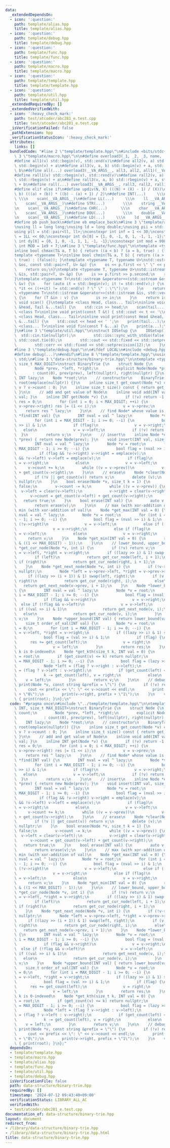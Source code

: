 ```yaml
---
data:
  _extendedDependsOn:
  - icon: ':question:'
    path: template/alias.hpp
    title: template/alias.hpp
  - icon: ':question:'
    path: template/debug.hpp
    title: template/debug.hpp
  - icon: ':question:'
    path: template/func.hpp
    title: template/func.hpp
  - icon: ':question:'
    path: template/macro.hpp
    title: template/macro.hpp
  - icon: ':question:'
    path: template/template.hpp
    title: template/template.hpp
  - icon: ':question:'
    path: template/util.hpp
    title: template/util.hpp
  _extendedRequiredBy: []
  _extendedVerifiedWith:
  - icon: ':heavy_check_mark:'
    path: test/atcoder/abc281_e.test.cpp
    title: test/atcoder/abc281_e.test.cpp
  _isVerificationFailed: false
  _pathExtension: hpp
  _verificationStatusIcon: ':heavy_check_mark:'
  attributes:
    links: []
  bundledCode: "#line 2 \"template/template.hpp\"\n#include <bits/stdc++.h>\n#line\
    \ 3 \"template/macro.hpp\"\n\n#define overload3(_1, _2, _3, name, ...) name\n\
    #define all1(v) std::begin(v), std::end(v)\n#define all2(v, a) std::begin(v),\
    \ std::begin(v) + a\n#define all3(v, a, b) std::begin(v) + a, std::begin(v) +\
    \ b\n#define all(...) overload3(__VA_ARGS__, all3, all2, all1)(__VA_ARGS__)\n\
    #define rall1(v) std::rbegin(v), std::rend(v)\n#define rall2(v, a) std::rbegin(v),\
    \ std::rbegin(v) + a\n#define rall3(v, a, b) std::rbegin(v) + a, std::rbegin(v)\
    \ + b\n#define rall(...) overload3(__VA_ARGS__, rall3, rall2, rall1)(__VA_ARGS__)\n\
    #define elif else if\n#define updiv(N, X) (((N) + (X) - 1) / (X))\n#define sigma(a,\
    \ b) (((a) + (b)) * ((b) - (a) + 1) / 2)\n#define INT(...)     \\\n    int __VA_ARGS__;\
    \ \\\n    scan(__VA_ARGS__)\n#define LL(...)     \\\n    ll __VA_ARGS__; \\\n\
    \    scan(__VA_ARGS__)\n#define STR(...)        \\\n    string __VA_ARGS__; \\\
    \n    scan(__VA_ARGS__)\n#define CHR(...)      \\\n    char __VA_ARGS__; \\\n\
    \    scan(__VA_ARGS__)\n#define DOU(...)        \\\n    double __VA_ARGS__; \\\
    \n    scan(__VA_ARGS__)\n#define LD(...)     \\\n    ld __VA_ARGS__; \\\n    scan(__VA_ARGS__)\n\
    #define pb push_back\n#define eb emplace_back\n#line 3 \"template/alias.hpp\"\n\
    \nusing ll = long long;\nusing ld = long double;\nusing pii = std::pair<int, int>;\n\
    using pll = std::pair<ll, ll>;\nconstexpr int inf = 1 << 30;\nconstexpr ll INF\
    \ = 1LL << 60;\nconstexpr int dx[8] = {1, 0, -1, 0, 1, -1, 1, -1};\nconstexpr\
    \ int dy[8] = {0, 1, 0, -1, 1, 1, -1, -1};\nconstexpr int mod = 998244353;\nconstexpr\
    \ int MOD = 1e9 + 7;\n#line 3 \"template/func.hpp\"\n\ntemplate <typename T>\n\
    inline bool chmax(T& a, T b) { return ((a < b) ? (a = b, true) : (false)); }\n\
    template <typename T>\ninline bool chmin(T& a, T b) { return ((a > b) ? (a = b,\
    \ true) : (false)); }\ntemplate <typename T, typename U>\nstd::ostream &operator<<(std::ostream\
    \ &os, const std::pair<T, U> &p) {\n    os << p.first << \" \" << p.second;\n\
    \    return os;\n}\ntemplate <typename T, typename U>\nstd::istream &operator>>(std::istream\
    \ &is, std::pair<T, U> &p) {\n    is >> p.first >> p.second;\n    return is;\n\
    }\ntemplate <typename T>\nstd::ostream &operator<<(std::ostream &os, const std::vector<T>\
    \ &v) {\n    for (auto it = std::begin(v); it != std::end(v);) {\n        os <<\
    \ *it << ((++it) != std::end(v) ? \" \" : \"\");\n    }\n    return os;\n}\ntemplate\
    \ <typename T>\nstd::istream &operator>>(std::istream &is, std::vector<T> &v)\
    \ {\n    for (T &in : v) {\n        is >> in;\n    }\n    return is;\n}\ninline\
    \ void scan() {}\ntemplate <class Head, class... Tail>\ninline void scan(Head\
    \ &head, Tail &...tail) {\n    std::cin >> head;\n    scan(tail...);\n}\ntemplate\
    \ <class T>\ninline void print(const T &t) { std::cout << t << '\\n'; }\ntemplate\
    \ <class Head, class... Tail>\ninline void print(const Head &head, const Tail\
    \ &...tail) {\n    std::cout << head << ' ';\n    print(tail...);\n}\ntemplate\
    \ <class... T>\ninline void fin(const T &...a) {\n    print(a...);\n    exit(0);\n\
    }\n#line 3 \"template/util.hpp\"\n\nstruct IOSetup {\n    IOSetup() {\n      \
    \  std::cin.tie(nullptr);\n        std::ios::sync_with_stdio(false);\n       \
    \ std::cout.tie(0);\n        std::cout << std::fixed << std::setprecision(12);\n\
    \        std::cerr << std::fixed << std::setprecision(12);\n    }\n} IOSetup;\n\
    #line 3 \"template/debug.hpp\"\n\n#ifdef LOCAL\n#include <debug.hpp>\n#else\n\
    #define debug(...)\n#endif\n#line 8 \"template/template.hpp\"\nusing namespace\
    \ std;\n#line 3 \"data-structure/binary-trie.hpp\"\n\ntemplate <typename INT,\
    \ size_t MAX_DIGIT>\nstruct BinaryTrie {\n    struct Node {\n        size_t count;\n\
    \        Node *prev, *left, *right;\n        explicit Node(Node *prev)\n     \
    \       : count(0), prev(prev), left(nullptr), right(nullptr) {}\n    };\n   \
    \ INT lazy;\n    Node *root;\n\n    // constructor\n    BinaryTrie() : lazy(0),\
    \ root(emplace(nullptr)) {}\n    inline size_t get_count(Node *v) const { return\
    \ v ? v->count : 0; }\n    inline size_t size() const { return get_count(root);\
    \ }\n\n    // add and get value of Node\n    inline void add(INT val) { lazy ^=\
    \ val; }\n    inline INT get(Node *v) {\n        if (!v) return -1;\n        INT\
    \ res = 0;\n        for (int i = 0; i < MAX_DIGIT; ++i) {\n            if (v ==\
    \ v->prev->right) res |= (1 << i);\n            v = v->prev;\n        }\n    \
    \    return res ^ lazy;\n    }\n\n    // find Node* whose value is val\n    Node\
    \ *find(INT val) {\n        INT nval = val ^ lazy;\n        Node *v = root;\n\
    \        for (int i = MAX_DIGIT - 1; i >= 0; --i) {\n            bool flag = (nval\
    \ >> i) & 1;\n            if (flag)\n                v = v->right;\n         \
    \   else\n                v = v->left;\n            if (!v) return v;\n      \
    \  }\n        return v;\n    }\n\n    // insert\n    inline Node *emplace(Node\
    \ *prev) { return new Node(prev); }\n    void insert(INT val, size_t k = 1) {\n\
    \        INT nval = val ^ lazy;\n        Node *v = root;\n        for (int i =\
    \ MAX_DIGIT - 1; i >= 0; --i) {\n            bool flag = (nval >> i) & 1;\n  \
    \          if (flag && !v->right) v->right = emplace(v);\n            if (!flag\
    \ && !v->left) v->left = emplace(v);\n            if (flag)\n                v\
    \ = v->right;\n            else\n                v = v->left;\n        }\n   \
    \     v->count += k;\n        while ((v = v->prev))\n            v->count = get_count(v->left)\
    \ + get_count(v->right);\n    }\n\n    // erase\n    Node *clear(Node *v) {\n\
    \        if (!v || get_count(v)) return v;\n        delete (v);\n        return\
    \ nullptr;\n    }\n    bool erase(Node *v, size_t k = 1) {\n        if (!v) return\
    \ false;\n        v->count -= k;\n        while ((v = v->prev)) {\n          \
    \  v->left = clear(v->left);\n            v->right = clear(v->right);\n      \
    \      v->count = get_count(v->left) + get_count(v->right);\n        }\n     \
    \   return true;\n    }\n    bool erase(INT val) {\n        auto v = find(val);\n\
    \        return erase(v);\n    }\n\n    // max (with xor-addition of val) and\
    \ min (with xor-addition of val)\n    Node *get_max(INT val = 0) {\n        INT\
    \ nval = val ^ lazy;\n        Node *v = root;\n        for (int i = MAX_DIGIT\
    \ - 1; i >= 0; --i) {\n            bool flag = (nval >> i) & 1;\n            if\
    \ (!v->right)\n                v = v->left;\n            else if (!v->left)\n\
    \                v = v->right;\n            else if (flag)\n                v\
    \ = v->left;\n            else\n                v = v->right;\n        }\n   \
    \     return v;\n    }\n    Node *get_min(INT val = 0) {\n        return get_max(~val\
    \ & ((1 << MAX_DIGIT) - 1));\n    }\n\n    // lower_bound, upper_bound\n    Node\
    \ *get_cur_node(Node *v, int i) {\n        if (!v) return v;\n        Node *left\
    \ = v->left, *right = v->right;\n        if ((lazy >> i) & 1) swap(left, right);\n\
    \        if (left)\n            return get_cur_node(left, i + 1);\n        else\
    \ if (right)\n            return get_cur_node(right, i + 1);\n        return v;\n\
    \    }\n    Node *get_next_node(Node *v, int i) {\n        if (!v->prev) return\
    \ nullptr;\n        Node *left = v->prev->left, *right = v->prev->right;\n   \
    \     if ((lazy >> (i + 1)) & 1) swap(left, right);\n        if (v == left &&\
    \ right)\n            return get_cur_node(right, i);\n        else\n         \
    \   return get_next_node(v->prev, i + 1);\n    }\n    Node *lower_bound(INT val)\
    \ {\n        INT nval = val ^ lazy;\n        Node *v = root;\n        for (int\
    \ i = MAX_DIGIT - 1; i >= 0; --i) {\n            bool flag = (nval >> i) & 1;\n\
    \            if (flag && v->right)\n                v = v->right;\n          \
    \  else if (!flag && v->left)\n                v = v->left;\n            else\
    \ if ((val >> i) & 1)\n                return get_next_node(v, i);\n         \
    \   else\n                return get_cur_node(v, i);\n        }\n        return\
    \ v;\n    }\n    Node *upper_bound(INT val) { return lower_bound(val + 1); }\n\
    \    size_t order_of_val(INT val) {\n        Node *v = root;\n        size_t res\
    \ = 0;\n        for (int i = MAX_DIGIT - 1; i >= 0; --i) {\n            Node *left\
    \ = v->left, *right = v->right;\n            if ((lazy >> i) & 1) swap(left, right);\n\
    \            bool flag = (val >> i) & 1;\n            if (flag) {\n          \
    \      res += get_count(left);\n                v = right;\n            } else\n\
    \                v = left;\n        }\n        return res;\n    }\n\n    // k-th,\
    \ k is 0-indexed\n    Node *get_kth(size_t k, INT val = 0) {\n        Node *v\
    \ = root;\n        if (get_count(v) <= k) return nullptr;\n        for (int i\
    \ = MAX_DIGIT - 1; i >= 0; --i) {\n            bool flag = (lazy >> i) & 1;\n\
    \            Node *left = (flag ? v->right : v->left);\n            Node *right\
    \ = (flag ? v->left : v->right);\n            if (get_count(left) <= k)\n    \
    \            k -= get_count(left), v = right;\n            else\n            \
    \    v = left;\n        }\n        return v;\n    }\n\n    // debug\n    void\
    \ print(Node *v, const string &prefix = \"\") {\n        if (!v) return;\n   \
    \     cout << prefix << \": \" << v->count << endl;\n        print(v->left, prefix\
    \ + \"0\");\n        print(v->right, prefix + \"1\");\n    }\n    void print()\
    \ { print(root); }\n};\n"
  code: "#pragma once\n#include \"../template/template.hpp\"\n\ntemplate <typename\
    \ INT, size_t MAX_DIGIT>\nstruct BinaryTrie {\n    struct Node {\n        size_t\
    \ count;\n        Node *prev, *left, *right;\n        explicit Node(Node *prev)\n\
    \            : count(0), prev(prev), left(nullptr), right(nullptr) {}\n    };\n\
    \    INT lazy;\n    Node *root;\n\n    // constructor\n    BinaryTrie() : lazy(0),\
    \ root(emplace(nullptr)) {}\n    inline size_t get_count(Node *v) const { return\
    \ v ? v->count : 0; }\n    inline size_t size() const { return get_count(root);\
    \ }\n\n    // add and get value of Node\n    inline void add(INT val) { lazy ^=\
    \ val; }\n    inline INT get(Node *v) {\n        if (!v) return -1;\n        INT\
    \ res = 0;\n        for (int i = 0; i < MAX_DIGIT; ++i) {\n            if (v ==\
    \ v->prev->right) res |= (1 << i);\n            v = v->prev;\n        }\n    \
    \    return res ^ lazy;\n    }\n\n    // find Node* whose value is val\n    Node\
    \ *find(INT val) {\n        INT nval = val ^ lazy;\n        Node *v = root;\n\
    \        for (int i = MAX_DIGIT - 1; i >= 0; --i) {\n            bool flag = (nval\
    \ >> i) & 1;\n            if (flag)\n                v = v->right;\n         \
    \   else\n                v = v->left;\n            if (!v) return v;\n      \
    \  }\n        return v;\n    }\n\n    // insert\n    inline Node *emplace(Node\
    \ *prev) { return new Node(prev); }\n    void insert(INT val, size_t k = 1) {\n\
    \        INT nval = val ^ lazy;\n        Node *v = root;\n        for (int i =\
    \ MAX_DIGIT - 1; i >= 0; --i) {\n            bool flag = (nval >> i) & 1;\n  \
    \          if (flag && !v->right) v->right = emplace(v);\n            if (!flag\
    \ && !v->left) v->left = emplace(v);\n            if (flag)\n                v\
    \ = v->right;\n            else\n                v = v->left;\n        }\n   \
    \     v->count += k;\n        while ((v = v->prev))\n            v->count = get_count(v->left)\
    \ + get_count(v->right);\n    }\n\n    // erase\n    Node *clear(Node *v) {\n\
    \        if (!v || get_count(v)) return v;\n        delete (v);\n        return\
    \ nullptr;\n    }\n    bool erase(Node *v, size_t k = 1) {\n        if (!v) return\
    \ false;\n        v->count -= k;\n        while ((v = v->prev)) {\n          \
    \  v->left = clear(v->left);\n            v->right = clear(v->right);\n      \
    \      v->count = get_count(v->left) + get_count(v->right);\n        }\n     \
    \   return true;\n    }\n    bool erase(INT val) {\n        auto v = find(val);\n\
    \        return erase(v);\n    }\n\n    // max (with xor-addition of val) and\
    \ min (with xor-addition of val)\n    Node *get_max(INT val = 0) {\n        INT\
    \ nval = val ^ lazy;\n        Node *v = root;\n        for (int i = MAX_DIGIT\
    \ - 1; i >= 0; --i) {\n            bool flag = (nval >> i) & 1;\n            if\
    \ (!v->right)\n                v = v->left;\n            else if (!v->left)\n\
    \                v = v->right;\n            else if (flag)\n                v\
    \ = v->left;\n            else\n                v = v->right;\n        }\n   \
    \     return v;\n    }\n    Node *get_min(INT val = 0) {\n        return get_max(~val\
    \ & ((1 << MAX_DIGIT) - 1));\n    }\n\n    // lower_bound, upper_bound\n    Node\
    \ *get_cur_node(Node *v, int i) {\n        if (!v) return v;\n        Node *left\
    \ = v->left, *right = v->right;\n        if ((lazy >> i) & 1) swap(left, right);\n\
    \        if (left)\n            return get_cur_node(left, i + 1);\n        else\
    \ if (right)\n            return get_cur_node(right, i + 1);\n        return v;\n\
    \    }\n    Node *get_next_node(Node *v, int i) {\n        if (!v->prev) return\
    \ nullptr;\n        Node *left = v->prev->left, *right = v->prev->right;\n   \
    \     if ((lazy >> (i + 1)) & 1) swap(left, right);\n        if (v == left &&\
    \ right)\n            return get_cur_node(right, i);\n        else\n         \
    \   return get_next_node(v->prev, i + 1);\n    }\n    Node *lower_bound(INT val)\
    \ {\n        INT nval = val ^ lazy;\n        Node *v = root;\n        for (int\
    \ i = MAX_DIGIT - 1; i >= 0; --i) {\n            bool flag = (nval >> i) & 1;\n\
    \            if (flag && v->right)\n                v = v->right;\n          \
    \  else if (!flag && v->left)\n                v = v->left;\n            else\
    \ if ((val >> i) & 1)\n                return get_next_node(v, i);\n         \
    \   else\n                return get_cur_node(v, i);\n        }\n        return\
    \ v;\n    }\n    Node *upper_bound(INT val) { return lower_bound(val + 1); }\n\
    \    size_t order_of_val(INT val) {\n        Node *v = root;\n        size_t res\
    \ = 0;\n        for (int i = MAX_DIGIT - 1; i >= 0; --i) {\n            Node *left\
    \ = v->left, *right = v->right;\n            if ((lazy >> i) & 1) swap(left, right);\n\
    \            bool flag = (val >> i) & 1;\n            if (flag) {\n          \
    \      res += get_count(left);\n                v = right;\n            } else\n\
    \                v = left;\n        }\n        return res;\n    }\n\n    // k-th,\
    \ k is 0-indexed\n    Node *get_kth(size_t k, INT val = 0) {\n        Node *v\
    \ = root;\n        if (get_count(v) <= k) return nullptr;\n        for (int i\
    \ = MAX_DIGIT - 1; i >= 0; --i) {\n            bool flag = (lazy >> i) & 1;\n\
    \            Node *left = (flag ? v->right : v->left);\n            Node *right\
    \ = (flag ? v->left : v->right);\n            if (get_count(left) <= k)\n    \
    \            k -= get_count(left), v = right;\n            else\n            \
    \    v = left;\n        }\n        return v;\n    }\n\n    // debug\n    void\
    \ print(Node *v, const string &prefix = \"\") {\n        if (!v) return;\n   \
    \     cout << prefix << \": \" << v->count << endl;\n        print(v->left, prefix\
    \ + \"0\");\n        print(v->right, prefix + \"1\");\n    }\n    void print()\
    \ { print(root); }\n};"
  dependsOn:
  - template/template.hpp
  - template/macro.hpp
  - template/alias.hpp
  - template/func.hpp
  - template/util.hpp
  - template/debug.hpp
  isVerificationFile: false
  path: data-structure/binary-trie.hpp
  requiredBy: []
  timestamp: '2024-07-12 09:43:40+09:00'
  verificationStatus: LIBRARY_ALL_AC
  verifiedWith:
  - test/atcoder/abc281_e.test.cpp
documentation_of: data-structure/binary-trie.hpp
layout: document
redirect_from:
- /library/data-structure/binary-trie.hpp
- /library/data-structure/binary-trie.hpp.html
title: data-structure/binary-trie.hpp
---
```

